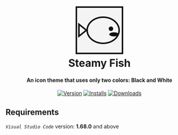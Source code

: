 <h1 align="center">
  <picture>
    <source media="(prefers-color-scheme: dark)"
      srcset="https://raw.githubusercontent.com/VitalikLevin/steamyfish-theme/master/assets/icon-white.png">
    <source media="(prefers-color-scheme: light)"
      srcset="https://raw.githubusercontent.com/VitalikLevin/steamyfish-theme/master/assets/icon-black.png">
    <img alt="Logo" width="128"
      src="https://raw.githubusercontent.com/VitalikLevin/steamyfish-theme/master/assets/icon-black-border.png">
  </picture>
  <br>
  Steamy Fish
</h1>
<h4 align="center">
  An icon theme that uses only two colors: Black and White
</h4>
<div align="center">
  <a href="https://marketplace.visualstudio.com/items?itemName=networkworms.steamyfish"><img src="https://vsmarketplacebadges.dev/version-short/networkworms.steamyfish.svg?style=for-the-badge&label=Version" alt="Version"></a>
  <a href="https://marketplace.visualstudio.com/items?itemName=networkworms.steamyfish"><img src="https://vsmarketplacebadges.dev/installs-short/networkworms.steamyfish.svg?style=for-the-badge&label=Installs" alt="Installs"></a>
  <a href="https://marketplace.visualstudio.com/items?itemName=networkworms.steamyfish"><img src="https://vsmarketplacebadges.dev/downloads-short/networkworms.steamyfish.svg?style=for-the-badge&label=Downloads" alt="Downloads"></a>
</div>

## Requirements
*`Visual Studio Code`* version: __1.68.0__ and above